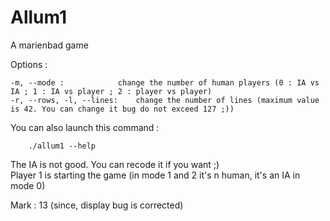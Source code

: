 Allum1
======

A marienbad game

Options :

	-m, --mode :			change the number of human players (0 : IA vs IA ; 1 : IA vs player ; 2 : player vs player)
	-r, --rows, -l, --lines:	change the number of lines (maximum value is 42. You can change it bug do not exceed 127 ;))

You can also launch this command :

    	./allum1 --help

The IA is not good. You can recode it if you want ;)  
Player 1 is starting the game (in mode 1 and 2 it's n human, it's an IA in mode 0)

Mark : 13 (since, display bug is corrected)
